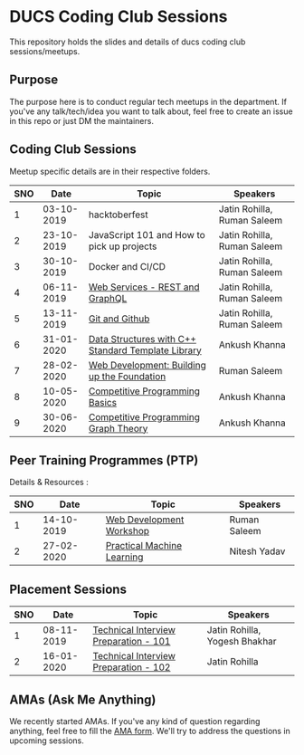 # DUCS Coding Club Sessions

This repository holds the slides and details of ducs coding club sessions/meetups.

## Purpose

The purpose here is to conduct regular tech meetups in the department. If you've any talk/tech/idea you want to talk about, feel free to create an issue in this repo or just DM the maintainers.

## Coding Club Sessions

Meetup specific details are in their respective folders.

| SNO | Date       | Topic                                              | Speakers                    |
| --- | ---------- | -------------------------------------------------- | --------------------------- |
| 1   | 03-10-2019 | hacktoberfest                                      | Jatin Rohilla, Ruman Saleem |
| 2   | 23-10-2019 | JavaScript 101 and How to pick up projects         | Jatin Rohilla, Ruman Saleem |
| 3   | 30-10-2019 | Docker and CI/CD                                   | Jatin Rohilla, Ruman Saleem |
| 4   | 06-11-2019 | [Web Services - REST and GraphQL](./2019-11-06-web-services/WebServices.pdf)              | Jatin Rohilla, Ruman Saleem |
| 5   | 13-11-2019 | [Git and Github](./2019-11-13-git-and-github/GitAndGitHub.pdf)    | Jatin Rohilla, Ruman Saleem |
| 6   | 31-01-2020 | [Data Structures with C++ Standard Template Library](./2020-01-31-data-structures-cpp-stl/MeetUp_DS_CPP_STL.pdf) | Ankush Khanna               |
| 7   | 28-02-2020 | [Web Development: Building up the Foundation](./2020-02-28-web-development-foundation/WebDevelopmentFoundation.md) | Ruman Saleem              |
| 8   | 10-05-2020 | [Competitive Programming Basics](./2020-05-10-competitive-programming-basics/)     | Ankush Khanna |
| 9   | 30-06-2020 | [Competitive Programming Graph Theory](./2020-06-30-competitive-programming-graphs/)  | Ankush Khanna |



## Peer Training Programmes (PTP)

Details & Resources :

| SNO | Date       | Topic                                              | Speakers                    |
| --- | ---------- | -------------------------------------------------- | --------------------------- |
| 1   | 14-10-2019 | [Web Development Workshop](./2019-10-14-web-development-ptp/WebDevelopmentWorkshopPTP.md)            | Ruman Saleem                |
| 2   | 27-02-2020 | [Practical Machine Learning](https://drive.google.com/open?id=1Zc5Dl1y2py1-sN84l-qwUO66iePFtEfD)     | Nitesh Yadav                |



## Placement Sessions

| SNO | Date       | Topic                                              | Speakers                    |
| --- | ---------- | -------------------------------------------------- | --------------------------- |
| 1   | 08-11-2019 | [Technical Interview Preparation - 101](https://slides.com/jatinrohilla/tip101/fullscreen#/) | Jatin Rohilla, Yogesh Bhakhar |
| 2   | 16-01-2020 | [Technical Interview Preparation - 102](./2020-01-16-tech-interview-prep-102/TechInterviewPreparation102.pdf)  | Jatin Rohilla                |

## AMAs (Ask Me Anything)

We recently started AMAs. If you've any kind of question regarding anything, feel free to fill the [AMA form](https://bit.ly/ducs-ama). We'll try to address the questions in upcoming sessions.
